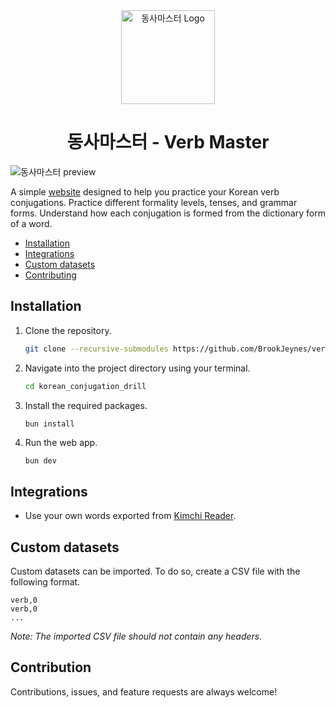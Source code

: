 <div align="center">
    <img src="./public/logo.svg" width="150px" alt="동사마스터 Logo" />
    <h1>동사마스터 - Verb Master</h1>
</div>

![동사마스터 preview](./assets/preview.png)

A simple [website](https://korean-conjugation-drill.vercel.app/) designed to 
help you practice your Korean verb conjugations. Practice different formality 
levels, tenses, and grammar forms. Understand how each conjugation is formed 
from the dictionary form of a word.

- [Installation](#installation)
- [Integrations](#integrations)
- [Custom datasets](#custom-datasets)
- [Contributing](#contributing)

## Installation
1. Clone the repository.
    ```bash
    git clone --recursive-submodules https://github.com/BrookJeynes/verb-master.git
    ```
2. Navigate into the project directory using your terminal.
    ```bash
    cd korean_conjugation_drill
    ```
3. Install the required packages.
    ```bash
    bun install
    ```
4. Run the web app.
    ```
    bun dev
    ```

## Integrations
- Use your own words exported from [Kimchi Reader](https://kimchi-reader.app/).

## Custom datasets
Custom datasets can be imported. To do so, create a CSV file with the following
format.

```
verb,0
verb,0
...
```

_Note: The imported CSV file should not contain any headers._

## Contribution
Contributions, issues, and feature requests are always welcome!
